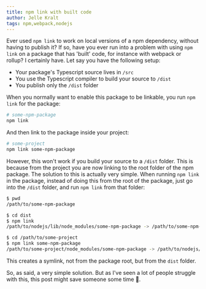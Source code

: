 ```yaml
---
title: npm link with built code
author: Jelle Kralt
tags: npm,webpack,nodejs
---
```


Ever used `npm link` to work on local versions of a npm dependency, without having to publish it? If so, have you ever run into a problem with using `npm link` on a package that has 'built' code, for instance with webpack or rollup? I certainly have. Let say you have the following setup:

* Your package's Typescript source lives in `/src`
* You use the Typescript compiler to build your source to `/dist`
* You publish only the `/dist` folder

When you normally want to enable this package to be linkable, you run `npm link` for the package:

```bash
# some-npm-package
npm link
```

And then link to the package inside your project:

```bash
# some-project
npm link some-npm-package
```

However, this won't work if you build your source to a `/dist` folder. This is because from the project you are now linking to the root folder of the npm package. The solution to this is actually very simple. When running `npm link` in the package, instead of doing this from the root of the package, just go into the `/dist` folder, and run `npm link` from that folder:

```bash
$ pwd
/path/to/some-npm-package

$ cd dist
$ npm link
/path/to/nodejs/lib/node_modules/some-npm-package -> /path/to/some-npm-package/dist

$ cd /path/to/some-project
$ npm link some-npm-package
/path/to/some-project/node_modules/some-npm-package -> /path/to/nodejs/lib/node_modules/some-npm-package -> /path/to/some-npm-package/dist
```

This creates a symlink, not from the package root, but from the `dist` folder.

So, as said, a very simple solution. But as I've seen a lot of people struggle with this, this post might save someone some time 🙂.